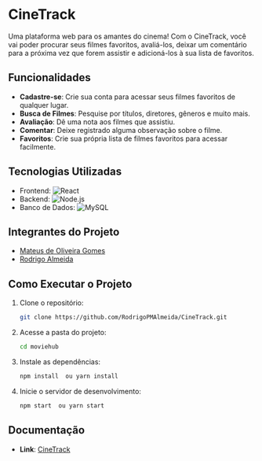 # CineTrack


Uma plataforma web para os amantes do cinema! Com o CineTrack, você vai poder procurar seus filmes favoritos, avaliá-los, deixar um comentário para a próxima vez que forem assistir e adicioná-los à sua lista de favoritos.

## Funcionalidades

- **Cadastre-se**: Crie sua conta para acessar seus filmes favoritos de qualquer lugar.
- **Busca de Filmes**: Pesquise por títulos, diretores, gêneros e muito mais.
- **Avaliação**: Dê uma nota aos filmes que assistiu.
- **Comentar**: Deixe registrado alguma observação sobre o filme.
- **Favoritos**: Crie sua própria lista de filmes favoritos para acessar facilmente.

## Tecnologias Utilizadas


- Frontend: ![React](https://img.shields.io/badge/React-61DAFB?style=plastic&logo=react&logoColor=white)
- Backend: ![Node.js](https://img.shields.io/badge/Node.js-339933?style=plastic&logo=nodedotjs&logoColor=white)
- Banco de Dados: ![MySQL](https://img.shields.io/badge/MySQL-005C84?style=plastic&logo=mysql&logoColor=white)


## Integrantes do Projeto

- [Mateus de Oliveira Gomes](https://github.com/matus014) 
- [Rodrigo Almeida](https://github.com/RodrigoPMAlmeida)


## Como Executar o Projeto

1. Clone o repositório:
   ```bash
   git clone https://github.com/RodrigoPMAlmeida/CineTrack.git
   ```
2. Acesse a pasta do projeto:
   ```bash
   cd moviehub
   ```
3. Instale as dependências:
   ```bash
   npm install  ou yarn install
   ```
4. Inicie o servidor de desenvolvimento:
   ```bash
   npm start  ou yarn start
   ```
## Documentação

- **Link**: [CineTrack](https://docs.google.com/document/d/1d6TI-adXFZVk4CRfvtj3xYkDy7CsI9Djv8yj3pLGGug/edit?usp=sharing)



